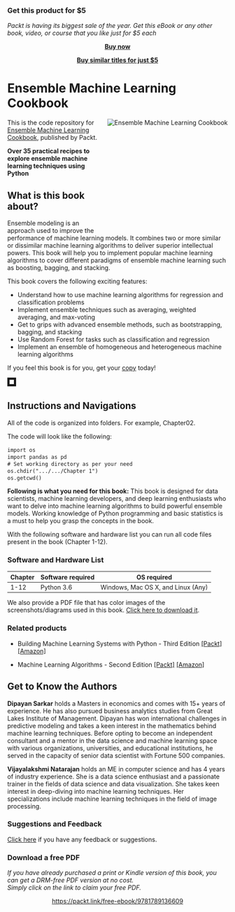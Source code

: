 
### Get this product for $5

<i>Packt is having its biggest sale of the year. Get this eBook or any other book, video, or course that you like just for $5 each</i>


<b><p align='center'>[Buy now](https://packt.link/9781789136609)</p></b>


<b><p align='center'>[Buy similar titles for just $5](https://subscription.packtpub.com/search)</p></b>


# Ensemble Machine Learning Cookbook

<a href="https://www.packtpub.com/big-data-and-business-intelligence/ensemble-machine-learning-cookbook?utm_source=github&utm_medium=repository&utm_campaign=9781789136609"><img src="https://dz13w8afd47il.cloudfront.net/sites/default/files/imagecache/ppv4_main_book_cover/9781789136609_cover.png" alt="Ensemble Machine Learning Cookbook" height="256px" align="right"></a>

This is the code repository for [Ensemble Machine Learning Cookbook](https://www.packtpub.com/big-data-and-business-intelligence/ensemble-machine-learning-cookbook?utm_source=github&utm_medium=repository&utm_campaign=9781789136609), published by Packt.

**Over 35 practical recipes to explore ensemble machine learning techniques using Python**

## What is this book about?
Ensemble modeling is an approach used to improve the performance of machine learning models. It combines two or more similar or dissimilar machine learning algorithms to deliver superior intellectual powers. This book will help you to implement popular machine learning algorithms to cover different paradigms of ensemble machine learning such as boosting, bagging, and stacking.

This book covers the following exciting features:
* Understand how to use machine learning algorithms for regression and classification problems
* Implement ensemble techniques such as averaging, weighted averaging, and max-voting
* Get to grips with advanced ensemble methods, such as bootstrapping, bagging, and stacking
* Use Random Forest for tasks such as classification and regression
* Implement an ensemble of homogeneous and heterogeneous machine learning algorithms

If you feel this book is for you, get your [copy](https://www.amazon.com/dp/1789136601) today!

<a href="https://www.packtpub.com/?utm_source=github&utm_medium=banner&utm_campaign=GitHubBanner"><img src="https://raw.githubusercontent.com/PacktPublishing/GitHub/master/GitHub.png" 
alt="https://www.packtpub.com/" border="5" /></a>


## Instructions and Navigations
All of the code is organized into folders. For example, Chapter02.

The code will look like the following:
```
import os
import pandas as pd
# Set working directory as per your need
os.chdir(".../.../Chapter 1")
os.getcwd()
```

**Following is what you need for this book:**
This book is designed for data scientists, machine learning developers, and deep learning enthusiasts who want to delve into machine learning algorithms to build powerful ensemble models. Working knowledge of Python programming and basic statistics is a must to help you grasp the concepts in the book.	

With the following software and hardware list you can run all code files present in the book (Chapter 1-12).

### Software and Hardware List

| Chapter  | Software required                   | OS required                        |
| -------- | ------------------------------------| -----------------------------------|
| 1-12        | Python 3.6                   | Windows, Mac OS X, and Linux (Any) |


We also provide a PDF file that has color images of the screenshots/diagrams used in this book. [Click here to download it](https://www.packtpub.com/sites/default/files/downloads/9781789136609_ColorImages.pdf).


### Related products <Other books you may enjoy>
* Building Machine Learning Systems with Python - Third Edition [[Packt]](https://www.packtpub.com/big-data-and-business-intelligence/building-machine-learning-systems-python-third-edition?utm_source=github&utm_medium=repository&utm_campaign=9781788623223) [[Amazon]](https://www.amazon.com/dp/1788623223)

* Machine Learning Algorithms - Second Edition [[Packt]](https://www.packtpub.com/big-data-and-business-intelligence/machine-learning-algorithms-second-edition?utm_source=github&utm_medium=repository&utm_campaign=9781789347999) [[Amazon]](https://www.amazon.com/dp/1789347998)

## Get to Know the Authors
**Dipayan Sarkar** holds a Masters in economics and comes with 15+ years of experience. He has also pursued business analytics studies from Great Lakes Institute of Management.
Dipayan has won international challenges in predictive modeling and takes a keen interest in the mathematics behind machine learning techniques. Before opting to become an
independent consultant and a mentor in the data science and machine learning space with various organizations, universities, and educational institutions, he served in the capacity
of senior data scientist with Fortune 500 companies.

**Vijayalakshmi Natarajan** holds an ME in computer science and has 4 years of industry experience. She is a data science enthusiast and a passionate trainer in the fields of data
science and data visualization. She takes keen interest in deep-diving into machine learning techniques. Her specializations include machine learning techniques in the field of image
processing.


### Suggestions and Feedback
[Click here](https://docs.google.com/forms/d/e/1FAIpQLSdy7dATC6QmEL81FIUuymZ0Wy9vH1jHkvpY57OiMeKGqib_Ow/viewform) if you have any feedback or suggestions.
### Download a free PDF

 <i>If you have already purchased a print or Kindle version of this book, you can get a DRM-free PDF version at no cost.<br>Simply click on the link to claim your free PDF.</i>
<p align="center"> <a href="https://packt.link/free-ebook/9781789136609">https://packt.link/free-ebook/9781789136609 </a> </p>